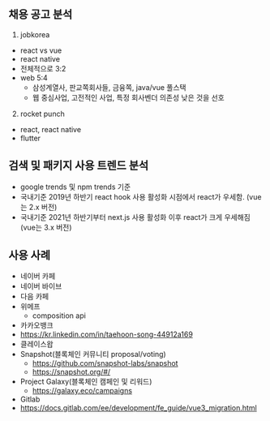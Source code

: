 
## 채용 공고 분석
1. jobkorea
- react vs vue
- react native
- 전체적으로 3:2
- web 5:4
  - 삼성계열사, 판교쪽회사들, 금융쪽, java/vue 풀스택
  - 웹 중심사업, 고전적인 사업, 특정 회사벤더 의존성 낮은 것을 선호

2. rocket punch
- react, react native
- flutter

## 검색 및 패키지 사용 트렌드 분석
- google trends 및 npm trends 기준
- 국내기준 2019년 하반기 react hook 사용 활성화 시점에서 react가 우세함. (vue는 2.x 버전)
- 국내기준 2021년 하반기부터 next.js 사용 활성화 이후 react가 크게 우세해짐 (vue는 3.x 버전)

## 사용 사례
- 네이버 카페
- 네이버 바이브
- 다음 카페
- 위메프
  - composition api
- 카카오뱅크
 - https://kr.linkedin.com/in/taehoon-song-44912a169
- 클레이스왑
- Snapshot(블록체인 커뮤니티 proposal/voting)
  -  https://github.com/snapshot-labs/snapshot
  -  https://snapshot.org/#/
- Project Galaxy(블록체인 캠페인 및 리워드)
  - https://galaxy.eco/campaigns
- Gitlab
 - https://docs.gitlab.com/ee/development/fe_guide/vue3_migration.html
